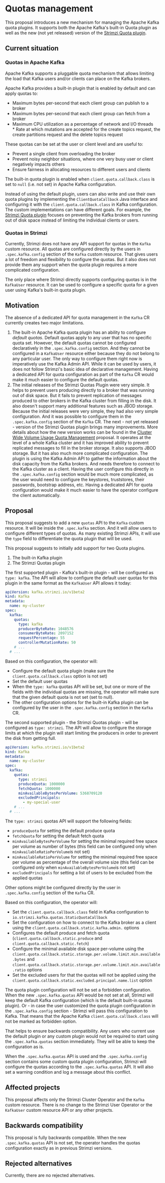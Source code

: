 # Quotas management

This proposal introduces a new mechanism for managing the Apache Kafka quota plugins.
It supports both the Apache Kafka's built-in Quota plugin as well as the new (not yet released) version of the [Strimzi Quota plugin](https://github.com/strimzi/kafka-quotas-plugin).

## Current situation

### Quotas in Apache Kafka

Apache Kafka supports a pluggable quota mechanism that allows limiting the load that Kafka users and/or clients can place on the Kafka brokers.

Apache Kafka provides a built-in plugin that is enabled by default and can apply quotas to:
* Maximum bytes per-second that each client group can publish to a broker
* Maximum bytes per-second that each client group can fetch from a broker
* Maximum CPU utilization as a percentage of network and I/O threads
* Rate at which mutations are accepted for the create topics request, the create partitions request and the delete topics request

These quotas can be set at the user or client level and are useful to:
* Prevent a single client from overloading the broker
* Prevent noisy neighbor situations, where one very busy user or client negatively impacts others
* Ensure fairness in allocating resources to different users and clients

The built-in quota plugin is enabled when `client.quota.callback.class` is set to `null` (i.e. not set) in Apache Kafka configuration.

Instead of using the default plugin, users can also write and use their own quota plugins by implementing the `ClientQuotaCallback` Java interface and configuring it with the `client.quota.callback.class` in Kafka configuration.
The custom implementations can have different goals.
For example, the [Strimzi Quota plugin](https://github.com/strimzi/kafka-quotas-plugin) focuses on preventing the Kafka brokers from running out of disk space instead of limiting the individual clients or users.

### Quotas in Strimzi

Currently, Strimzi does not have any API support for quotas in the `Kafka` custom resource.
All quotas are configured directly by the users in `.spec.kafka.config` section of the `Kafka` custom resource.
That gives users a lot of freedom and flexibility to configure the quotas.
But it also does not provide them any support when the quota plugin requires a more complicated configuration.

The only place where Strimzi directly supports configuring quotas is in the `KafkaUser` resource.
It can be used to configure a specific quota for a given user using Kafka's built-in quota plugin.

## Motivation

The absence of a dedicated API for quota management in the `Kafka` CR currently creates two major limitations.
1. The built-in Apache Kafka quota plugin has an ability to configure _default quotas_.
   Default quotas apply to any user that has no specific quota set.
   However, the default quotas cannot be configured declaratively in the `.spec.kafka.config` section.
   And they cannot be configured in a `KafkaUser` resource either because they do not belong to any particular user.
   The only way to configure them right now is imperatively use the Kafka Admin API.
   While it can be used by users, it does not follow Strimzi's basic idea of declarative management.
   Having a dedicated API for quota configuration as part of the `Kafka` CR would make it much easier to configure the default quotas.
2. The initial releases of the Strimzi Quotas Plugin were very simple.
   It helps to prevent users producing directly to a broker that was running out of disk space.
   But it fails to prevent replication of messages produced to other brokers in the Kafka cluster from filling in the disk.
   It also doesn't support many additional features such as JBOD storage.
   Because the initial releases were very simple, they had also very simple configuration.
   And it was possible to configure them in the `.spec.kafka.config` section of the `Kafka` CR.
   The next - not yet released - version of the Strimzi Quotas plugin brings many improvements.
   More details about how the new version works can be found in the [Cluster Wide Volume Usage Quota Management](./047-cluster-wide-volume-usage-quota-management.md) proposal.
   It operates at the level of a whole Kafka cluster and it has improved ability to prevent replicated messages to fill in the broker storage.
   It also supports JBOD storage.
   But it has also much more complicated configuration.
   The plugin is using the Kafka Admin API to gather the information about the disk capacity from the Kafka brokers.
   And needs therefore to connect to the Kafka cluster as a client.
   Having the user configure this directly in the `.spec.kafka.config` section would be much more complicated, as the user would need to configure the keystores, truststores, their passwords, bootstrap address, etc.
   Having a dedicated API for quota configuration would make it much easier to have the operator configure the client automatically.

## Proposal

This proposal suggests to add a new `quotas` API to the `Kafka` custom resource.
It will be inside the `.spec.kafka` section.
And it will allow users to configure different types of quotas.
As many existing Strimzi APIs, it will use the `type` field to differentiate the quota plugin that will be used.

This proposal suggests to initially add support for two Quota plugins.
1. The built-in Kafka plugin
2. The Strimzi Quotas plugin

The first supported plugin - Kafka's built-in plugin - will be configured as `type: kafka`.
The API will allow to configure the default user quotas for this plugin in the same format as the `KafkaUser` API allows it today:

```yaml
apiVersion: kafka.strimzi.io/v1beta2
kind: Kafka
metadata:
  name: my-cluster
spec:
  kafka:
    quotas:
      type: kafka
      producerByteRate: 1048576
      consumerByteRate: 2097152
      requestPercentage: 55
      controllerMutationRate: 50
    # ... 
  # ...
```

Based on this configuration, the operator will:
* Configure the default quota plugin (make sure the `client.quota.callback.class` option is not set)
* Set the default user quotas
* When the `type: kafka` quotas API will be set, but one or more of the fields with the individual quotas are missing, the operator will make sure that the given default quota is not set (set to null).
* The other configuration options for the built-in Kafka plugin can be configured by the user in the `.spec.kafka.config` section in the `Kafka` CR.

The second supported plugin - the Strimzi Quotas plugin - will be configured as `type: strimzi`.
The API will allow to configure the storage limits at which the plugin will start limiting the producers in order to prevent the disk from getting full.

```yaml
apiVersion: kafka.strimzi.io/v1beta2
kind: Kafka
metadata:
  name: my-cluster
spec:
  kafka:
    quotas:
      type: strimzi
      produceQuota: 1000000
      fetchQuota: 1000000
      minAvailableBytesPerVolume: 5368709120
      excludedPrincipals:
        - my-special-user
    # ... 
  # ...
```

The `type: strimzi` quotas API will support the following fields:
* `produceQuota` for setting the default produce quota
* `fetchQuota` for setting the default fetch quota
* `minAvailableBytesPerVolume` for setting the minimal required free space per volume as number of bytes (this field can be configured only when `minAvailableRatioPerVolume`is not set)
* `minAvailableRatioPerVolume` for setting the minimal required free space per volume as percentage of the overall volume size (this field can be configured only when `minAvailableBytesPerVolume`is not set)
* `excludedPrincipals` for setting a list of users to be excluded from the applied quotas

Other options might be configured directly by the user in `.spec.kafka.config` section of the `Kafka` CR.

Based on this configuration, the operator will:
* Set the `client.quota.callback.class` field in Kafka configuration to `io.strimzi.kafka.quotas.StaticQuotaCallback`
* Set the configuration on how to connect to the Kafka broker as a client using the `client.quota.callback.static.kafka.admin.` options
* Configures the default produce and fetch quota (`client.quota.callback.static.produce` and `client.quota.callback.static.fetch`)
* Configure the minimal available disk space per-volume using the `client.quota.callback.static.storage.per.volume.limit.min.available.bytes` and `client.quota.callback.static.storage.per.volume.limit.min.available.ratio` options
* Set the excluded users for that the quotas will not be applied using the `client.quota.callback.static.excluded.principal.name.list` option

The quota plugin configuration will not be set a forbidden configuration.
When the new `.spec.kafka.quotas` API would be not set at all, Strimzi will keep the default Kafka configuration (which is the default built-in quotas plugin).
Or - in case the user customized the quota plugin configuration in the `.spec.kafka.config` section - Strimzi will pass this configuration to Kafka.
That means that the Apache Kafka `client.quota.callback.class` will not be marked as forbidden option.

That helps to ensure backwards compatibility.
Any users who current use the default plugin or any custom plugin would not be required to start using the `.spec.kafka.quotas` section immediately.
They will be able to keep the configuration as is.

When the `.spec.kafka.quotas` API is used and the `.spec.kafka.config` section contains some custom quota plugin configuration, Strimzi will configure the quotas according to the `.spec.kafka.quotas` API.
It will also set a warning condition and log a message about this conflict.

## Affected projects

This proposal affects only the Strimzi Cluster Operator and the `Kafka` custom resource.
There is no change to the Strimzi User Operator or the `KafkaUser` custom resource API or any other projects.

## Backwards compatibility

This proposal is fully backwards compatible.
When the new `.spec.kafka.quotas` API is not set, the operator handles the quotas configuration exactly as in previous Strimzi versions.

## Rejected alternatives

Currently, there are no rejected alternatives.

